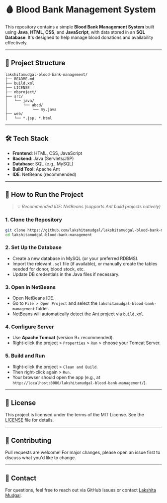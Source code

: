 # 🩸 Blood Bank Management System

This repository contains a simple **Blood Bank Management System** built using **Java**, **HTML**, **CSS**, and **JavaScript**, with data stored in an **SQL Database**. It's designed to help manage blood donations and availability effectively.

---

## 📁 Project Structure

```
lakshitamudgal-blood-bank-management/
├── README.md
├── build.xml
├── LICENSE
├── nbproject/
├── src/
│   └── java/
│       └── abcd/
│           └── my.java
├── web/
│   └── *.jsp, *.html
```

---

## 🛠️ Tech Stack

- **Frontend**: HTML, CSS, JavaScript
- **Backend**: Java (Servlets/JSP)
- **Database**: SQL (e.g., MySQL)
- **Build Tool**: Apache Ant
- **IDE**: NetBeans (recommended)

---

## 🚀 How to Run the Project

> 💡 _Recommended IDE: NetBeans (supports Ant build projects natively)_

### 1. Clone the Repository

```bash
git clone https://github.com/lakshitamudgal/lakshitamudgal-blood-bank-management.git
cd lakshitamudgal-blood-bank-management
```

### 2. Set Up the Database

- Create a new database in MySQL (or your preferred RDBMS).
- Import the relevant `.sql` file (if available), or manually create the tables needed for donor, blood stock, etc.
- Update DB credentials in the Java files if necessary.

### 3. Open in NetBeans

- Open NetBeans IDE.
- Go to `File > Open Project` and select the `lakshitamudgal-blood-bank-management` folder.
- NetBeans will automatically detect the Ant project via `build.xml`.

### 4. Configure Server

- Use **Apache Tomcat** (version 9+ recommended).
- Right-click the project > `Properties` > `Run` > choose your Tomcat Server.

### 5. Build and Run

- Right-click the project > `Clean and Build`.
- Then right-click again > `Run`.
- Your browser should open the app (e.g., at `http://localhost:8080/lakshitamudgal-blood-bank-management/`).


---

## 📄 License

This project is licensed under the terms of the MIT License. See the [LICENSE](./LICENSE) file for details.

---

## 🤝 Contributing

Pull requests are welcome! For major changes, please open an issue first to discuss what you'd like to change.

---

## 💬 Contact

For questions, feel free to reach out via GitHub Issues or contact [Lakshita Mudgal](https://github.com/lakshitamudgal).
